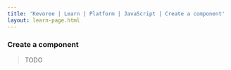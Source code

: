 ```yaml
---
title: 'Kevoree | Learn | Platform | JavaScript | Create a component'
layout: learn-page.html
---
```

### Create a component
> TODO
